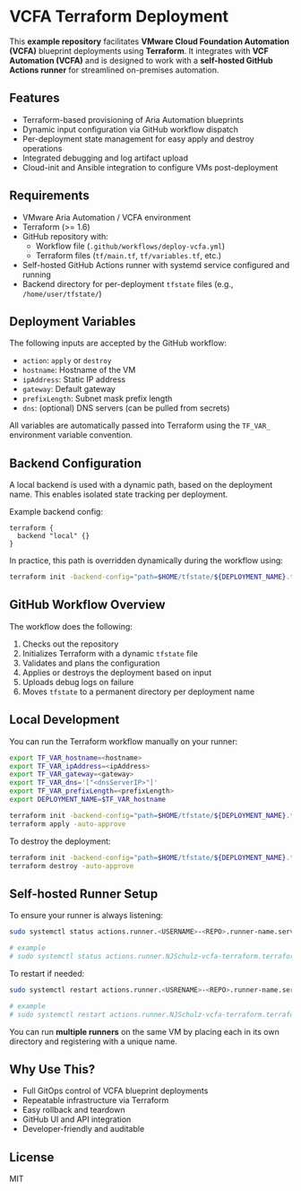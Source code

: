 # VCFA Terraform Deployment

This **example repository** facilitates **VMware Cloud Foundation Automation (VCFA)** blueprint deployments using **Terraform**. It integrates with **VCF Automation (VCFA)** and is designed to work with a **self-hosted GitHub Actions runner** for streamlined on-premises automation.

## Features

- Terraform-based provisioning of Aria Automation blueprints
- Dynamic input configuration via GitHub workflow dispatch
- Per-deployment state management for easy apply and destroy operations
- Integrated debugging and log artifact upload
- Cloud-init and Ansible integration to configure VMs post-deployment

## Requirements

- VMware Aria Automation / VCFA environment
- Terraform (>= 1.6)
- GitHub repository with:
  - Workflow file (`.github/workflows/deploy-vcfa.yml`)
  - Terraform files (`tf/main.tf`, `tf/variables.tf`, etc.)
- Self-hosted GitHub Actions runner with systemd service configured and running
- Backend directory for per-deployment `tfstate` files (e.g., `/home/user/tfstate/`)

## Deployment Variables

The following inputs are accepted by the GitHub workflow:

- `action`: `apply` or `destroy`
- `hostname`: Hostname of the VM
- `ipAddress`: Static IP address
- `gateway`: Default gateway
- `prefixLength`: Subnet mask prefix length
- `dns`: (optional) DNS servers (can be pulled from secrets)

All variables are automatically passed into Terraform using the `TF_VAR_` environment variable convention.

## Backend Configuration

A local backend is used with a dynamic path, based on the deployment name. This enables isolated state tracking per deployment.

Example backend config:

```hcl
terraform {
  backend "local" {}
}
```

In practice, this path is overridden dynamically during the workflow using:

```bash
terraform init -backend-config="path=$HOME/tfstate/${DEPLOYMENT_NAME}.tfstate"
```

## GitHub Workflow Overview

The workflow does the following:

1. Checks out the repository
2. Initializes Terraform with a dynamic `tfstate` file
3. Validates and plans the configuration
4. Applies or destroys the deployment based on input
5. Uploads debug logs on failure
6. Moves `tfstate` to a permanent directory per deployment name

## Local Development

You can run the Terraform workflow manually on your runner:

```bash
export TF_VAR_hostname=<hostname>
export TF_VAR_ipAddress=<ipAddress>
export TF_VAR_gateway=<gateway>
export TF_VAR_dns='["<dnsServerIP>"]'
export TF_VAR_prefixLength=<prefixLength>
export DEPLOYMENT_NAME=$TF_VAR_hostname

terraform init -backend-config="path=$HOME/tfstate/${DEPLOYMENT_NAME}.tfstate"
terraform apply -auto-approve
```

To destroy the deployment:

```bash
terraform init -backend-config="path=$HOME/tfstate/${DEPLOYMENT_NAME}.tfstate"
terraform destroy -auto-approve
```

## Self-hosted Runner Setup

To ensure your runner is always listening:

```bash
sudo systemctl status actions.runner.<USERNAME>-<REPO>.runner-name.service

# example
# sudo systemctl status actions.runner.NJSchulz-vcfa-terraform.terraform.service
```

To restart if needed:

```bash
sudo systemctl restart actions.runner.<USRENAME>-<REPO>.runner-name.service

# example
# sudo systemctl restart actions.runner.NJSchulz-vcfa-terraform.terraform.service
```

You can run **multiple runners** on the same VM by placing each in its own directory and registering with a unique name.

## Why Use This?

- Full GitOps control of VCFA blueprint deployments
- Repeatable infrastructure via Terraform
- Easy rollback and teardown
- GitHub UI and API integration
- Developer-friendly and auditable

## License

MIT
